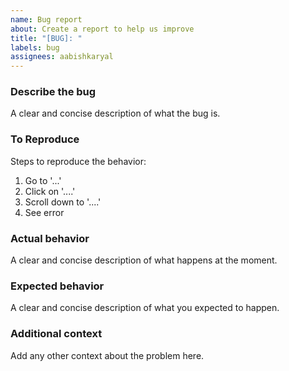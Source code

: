 ```yaml
---
name: Bug report
about: Create a report to help us improve
title: "[BUG]: "
labels: bug
assignees: aabishkaryal
---
```


### Describe the bug

A clear and concise description of what the bug is.

### To Reproduce

Steps to reproduce the behavior:

1. Go to '...'
2. Click on '....'
3. Scroll down to '....'
4. See error

### Actual behavior

A clear and concise description of what happens at the moment.

### Expected behavior

A clear and concise description of what you expected to happen.

### Additional context

Add any other context about the problem here.

